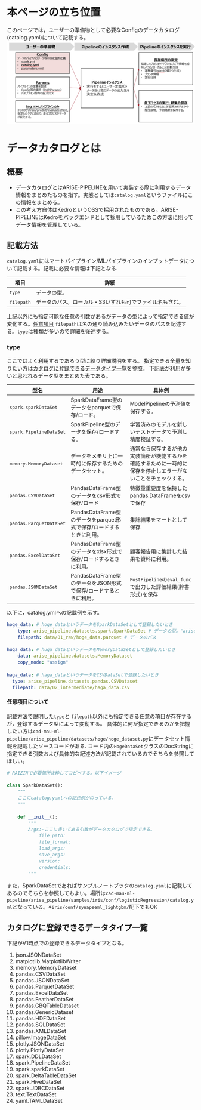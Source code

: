 
# 本ページの立ち位置
このページでは，ユーザーの準備物として必要なConfigのデータカタログ(catalog.yaml)について記載する。
![Configの立ち位置](config_catalog_position.png)

# データカタログとは
## 概要
- データカタログとはARISE-PIPELINEを用いて実装する際に利用するデータ情報をまとめたものを指す。実態としては`catalog.yaml`というファイルにこの情報をまとめる。
- この考え方自体はKedroというOSSで採用されたものである。ARISE-PIPELINEはKedroをバックエンドとして採用しているためこの方法に則ってデータ情報を管理している。

## 記載方法
`catalog.yaml`にはマートパイプライン/MLパイプラインのインプットデータについて記載する。記載に必要な情報は下記となる.

| 項目 | 詳細 | 
|-----|-----|
| `type` | データの型。 |
| `filepath` | データのパス。ローカル・S3いずれも可でファイル名も含む。 |

上記以外にも指定可能な任意の引数があるがデータの型によって指定できる値が変化する。[任意項目](#任意項目)
`filepath`は名の通り読み込みたいデータのパスを記述する。`type`は種類が多いので詳細を後述する。
### type
ここではよく利用するであろう型に絞り詳細説明をする。
指定できる全量を知りたい方は[カタログに登録できるデータタイプ一覧](#カタログに登録できるデータタイプ一覧)を参照。
下記表が利用が多いと思われるデータ型をまとめた表である。

| 型名 | 用途|具体例 |
|-----|-----|-----|
| `spark.sparkDataSet` | SparkDataFrame型のデータをparquetで保存/ロード。|ModelPipelineの予測値を保存する。| 
| `spark.PipelineDataSet` | SparkPipeline型のデータを保存/ロードする。 | 学習済みのモデルを新しいテストデータで予測し精度検証する。|
| `memory.MemoryDataset ` | データをメモリ上に一時的に保存するためのデータセット。|通常なら保存するが他の実装箇所が機能するかを確認するために一時的に保存を停止しエラーがないことをチェックする。 |
| `pandas.CSVDataSet` | PandasDataFrame型のデータをcsv形式で保存/ロード|特徴量重要度を保持したpandas.DataFrameをcsvで保存  |
| `pandas.ParquetDataSet` | PandasDataFrame型のデータをparquet形式で保存/ロードするときに利用。 |集計結果をマートとして保存 |
| `pandas.ExcelDataSet` | PandasDataFrame型のデータをxlsx形式で保存/ロードするときに利用。 |顧客報告用に集計した結果を資料に利用。|
| `pandas.JSONDataSet` | PandasDataFrame型のデータをJSON形式で保存/ロードするときに利用。 |`PostPipeline`の`eval_func`で出力した評価結果(辞書形式)を保存 |


以下に，catalog.ymlへの記載例を示す。
```yaml
hoge_data: # hoge_dataというデータをSparkDataSetとして登録したいとき 
    type: arise_pipeline.datasets.spark.SparkDataSet # データの型。"arise_pipeline.datasets."もつけること
    filepath: data/01_raw/hoge_data.parquet # データのパス

huga_data: # huga_dataというデータをMemoryDataSetとして登録したいとき
    data: arise_pipeline.datasets.MemoryDataset
    copy_mode: "assign"

haga_data: # haga_dataというデータをCSVDataSetで登録したいとき
  type: arise_pipeline.datasets.pandas.CSVDataset
  filepath: data/02_intermediate/haga_data.csv

```
#### 任意項目について
[記載方法](#記載方法)で説明した`type`と `filepath`以外にも指定できる任意の項目が存在するが，登録するデータ型によって変動する。
具体的に何が指定できるのかを把握したい方は`cad-mau-ml-pipeline/arise_pipeline/datasets/hoge/hoge_dataset.py`にデータセット情報を記載したソースコードがある. コード内の`HogeDataSet`クラスのDocStringに指定できる引数および具体的な記述方法が記載されているのでそちらを参照してほしい。

```python
# RAIZINで必要箇所抜粋してコピペする。以下イメージ

class SparkDataSet():
    """
    ここにcatalog.yamlへの記述例がのっている。
    """

    def __init__():
        """
        Args:←ここに書いてある引数がデータカタログで指定できる。
            file_path:
            file_format:
            load_args:
            save_args:
            version:
            credentials:
        """
```
また，SparkDataSetであればサンプルノートブックの`catalog.yaml`に記載してあるのでそちらを参照してもよい。場所は`cad-mau-ml-pipeline/arise_pipeline/samples/iris/conf/logisticRegression/catalog.yml`となっている。※`iris/conf/synapseml_lightgbm/`配下でもOK

## カタログに登録できるデータタイプ一覧
下記がV1時点での登録できるデータタイプとなる。
1. json.JSONDataSet
2. matplotlib.MatplotlibWriter
3. memory.MemoryDataset
4. pandas.CSVDataSet
5. pandas.JSONDataSet
6. pandas.ParquetDataSet
7. pandas.ExcelDataSet
8. pandas.FeatherDataSet
9. pandas.GBQTableDataset
10. pandas.GenericDataset
11. pandas.HDFDataSet
12. pandas.SQLDataSet
13. pandas.XMLDataSet
14. pillow.ImageDataSet
15. plotly.JSONDataSet
16. plotly.PlotlyDataSet
17. spark.DDLDataSet
18. spark.PipelineDataSet
19. spark.sparkDataSet
20. spark.DeltaTableDataSet
21. spark.HiveDataSet
22. spark.JDBCDataSet
23. text.TextDataSet
24. yaml.TAMLDataSet